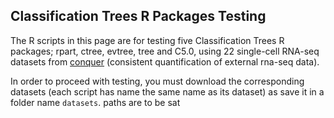 ## Classification Trees R Packages Testing

The R scripts in this page are for testing five Classification Trees R packages; rpart, ctree, evtree, tree and C5.0, using 22 single-cell RNA-seq datasets from [conquer](http://imlspenticton.uzh.ch:3838/conquer/) (consistent quantification of external rna-seq data). 

In order to proceed with testing, you must download the corresponding datasets (each script has name the same name as its dataset) as save it in a folder name `datasets`. 
paths are to be sat 
